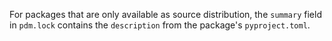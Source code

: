 For packages that are only available as source distribution, the `summary` field in `pdm.lock` contains the `description` from the package's `pyproject.toml`.
